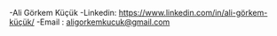 -Ali Görkem Küçük
-Linkedin: https://www.linkedin.com/in/ali-görkem-küçük/
-Email : aligorkemkucuk@gmail.com
